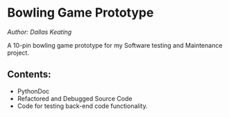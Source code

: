 # Bowling Game Prototype
 _Author: Dallas Keating_
 
A 10-pin bowling game prototype for my Software testing and Maintenance project. 

## Contents:
- PythonDoc
- Refactored and Debugged Source Code
- Code for testing back-end code functionality.
